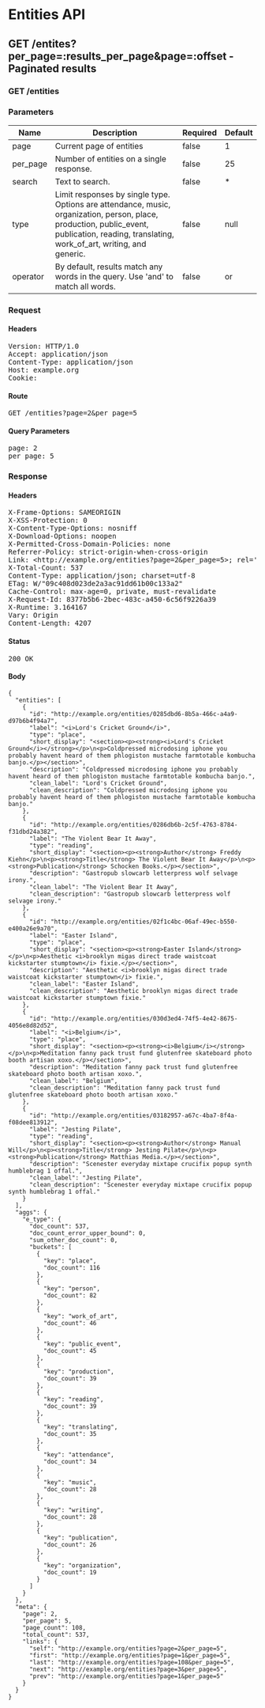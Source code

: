 # Entities API



## GET /entites?per_page=:results_per_page&amp;page=:offset - Paginated results

### GET /entities

### Parameters

| Name | Description | Required | Default |
|------|-------------|----------|---------|
| page | Current page of entities | false | 1
| per_page | Number of entities on a single response. | false | 25
| search | Text to search. | false | *
| type | Limit responses by single type. Options are attendance, music, organization, person, place, production, public_event, publication, reading, translating, work_of_art, writing, and generic. | false | null
| operator | By default, results match any words in the query. Use &#39;and&#39; to match all words. | false | or

### Request

#### Headers

<pre>Version: HTTP/1.0
Accept: application/json
Content-Type: application/json
Host: example.org
Cookie: </pre>

#### Route

<pre>GET /entities?page=2&amp;per_page=5</pre>

#### Query Parameters

<pre>page: 2
per_page: 5</pre>

### Response

#### Headers

<pre>X-Frame-Options: SAMEORIGIN
X-XSS-Protection: 0
X-Content-Type-Options: nosniff
X-Download-Options: noopen
X-Permitted-Cross-Domain-Policies: none
Referrer-Policy: strict-origin-when-cross-origin
Link: &lt;http://example.org/entities?page=2&amp;per_page=5&gt;; rel=&#39;self&#39;, &lt;http://example.org/entities?page=1&amp;per_page=5&gt;; rel=&#39;first&#39;, &lt;http://example.org/entities?page=108&amp;per_page=5&gt;; rel=&#39;last&#39;, &lt;http://example.org/entities?page=3&amp;per_page=5&gt;; rel=&#39;next&#39;, &lt;http://example.org/entities?page=1&amp;per_page=5&gt;; rel=&#39;prev&#39;
X-Total-Count: 537
Content-Type: application/json; charset=utf-8
ETag: W/&quot;09c408d023de2a3ac91dd61b00c133a2&quot;
Cache-Control: max-age=0, private, must-revalidate
X-Request-Id: 8377b5b6-2bec-483c-a450-6c56f9226a39
X-Runtime: 3.164167
Vary: Origin
Content-Length: 4207</pre>

#### Status

<pre>200 OK</pre>

#### Body

~~~
{
  "entities": [
    {
      "id": "http://example.org/entities/0285dbd6-8b5a-466c-a4a9-d97b6b4f94a7",
      "label": "<i>Lord's Cricket Ground</i>",
      "type": "place",
      "short_display": "<section><p><strong><i>Lord's Cricket Ground</i></strong></p>\n<p>Coldpressed microdosing iphone you probably havent heard of them phlogiston mustache farmtotable kombucha banjo.</p></section>",
      "description": "Coldpressed microdosing iphone you probably havent heard of them phlogiston mustache farmtotable kombucha banjo.",
      "clean_label": "Lord's Cricket Ground",
      "clean_description": "Coldpressed microdosing iphone you probably havent heard of them phlogiston mustache farmtotable kombucha banjo."
    },
    {
      "id": "http://example.org/entities/0286db6b-2c5f-4763-8784-f31dbd24a382",
      "label": "The Violent Bear It Away",
      "type": "reading",
      "short_display": "<section><p><strong>Author</strong> Freddy Kiehn</p>\n<p><strong>Title</strong> The Violent Bear It Away</p>\n<p><strong>Publication</strong> Schocken Books.</p></section>",
      "description": "Gastropub slowcarb letterpress wolf selvage irony.",
      "clean_label": "The Violent Bear It Away",
      "clean_description": "Gastropub slowcarb letterpress wolf selvage irony."
    },
    {
      "id": "http://example.org/entities/02f1c4bc-06af-49ec-b550-e400a26e9a70",
      "label": "Easter Island",
      "type": "place",
      "short_display": "<section><p><strong>Easter Island</strong></p>\n<p>Aesthetic <i>brooklyn migas direct trade waistcoat kickstarter stumptown</i> fixie.</p></section>",
      "description": "Aesthetic <i>brooklyn migas direct trade waistcoat kickstarter stumptown</i> fixie.",
      "clean_label": "Easter Island",
      "clean_description": "Aesthetic brooklyn migas direct trade waistcoat kickstarter stumptown fixie."
    },
    {
      "id": "http://example.org/entities/030d3ed4-74f5-4e42-8675-4056e8d82d52",
      "label": "<i>Belgium</i>",
      "type": "place",
      "short_display": "<section><p><strong><i>Belgium</i></strong></p>\n<p>Meditation fanny pack trust fund glutenfree skateboard photo booth artisan xoxo.</p></section>",
      "description": "Meditation fanny pack trust fund glutenfree skateboard photo booth artisan xoxo.",
      "clean_label": "Belgium",
      "clean_description": "Meditation fanny pack trust fund glutenfree skateboard photo booth artisan xoxo."
    },
    {
      "id": "http://example.org/entities/03182957-a67c-4ba7-8f4a-f08dee813912",
      "label": "Jesting Pilate",
      "type": "reading",
      "short_display": "<section><p><strong>Author</strong> Manual Will</p>\n<p><strong>Title</strong> Jesting Pilate</p>\n<p><strong>Publication</strong> Matthias Media.</p></section>",
      "description": "Scenester everyday mixtape crucifix popup synth humblebrag 1 offal.",
      "clean_label": "Jesting Pilate",
      "clean_description": "Scenester everyday mixtape crucifix popup synth humblebrag 1 offal."
    }
  ],
  "aggs": {
    "e_type": {
      "doc_count": 537,
      "doc_count_error_upper_bound": 0,
      "sum_other_doc_count": 0,
      "buckets": [
        {
          "key": "place",
          "doc_count": 116
        },
        {
          "key": "person",
          "doc_count": 82
        },
        {
          "key": "work_of_art",
          "doc_count": 46
        },
        {
          "key": "public_event",
          "doc_count": 45
        },
        {
          "key": "production",
          "doc_count": 39
        },
        {
          "key": "reading",
          "doc_count": 39
        },
        {
          "key": "translating",
          "doc_count": 35
        },
        {
          "key": "attendance",
          "doc_count": 34
        },
        {
          "key": "music",
          "doc_count": 28
        },
        {
          "key": "writing",
          "doc_count": 28
        },
        {
          "key": "publication",
          "doc_count": 26
        },
        {
          "key": "organization",
          "doc_count": 19
        }
      ]
    }
  },
  "meta": {
    "page": 2,
    "per_page": 5,
    "page_count": 108,
    "total_count": 537,
    "links": {
      "self": "http://example.org/entities?page=2&per_page=5",
      "first": "http://example.org/entities?page=1&per_page=5",
      "last": "http://example.org/entities?page=108&per_page=5",
      "next": "http://example.org/entities?page=3&per_page=5",
      "prev": "http://example.org/entities?page=1&per_page=5"
    }
  }
}
~~~


